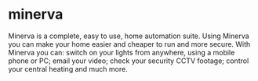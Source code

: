 minerva
=======

Minerva is a complete, easy to use, home automation suite. Using Minerva you can make your home easier and cheaper to run and more secure. With Minerva you can: switch on your lights from anywhere, using a mobile phone or PC; email your video; check your security CCTV footage; control your central heating and much more.